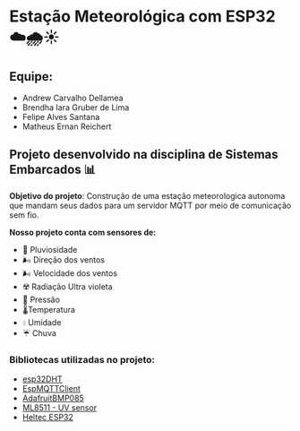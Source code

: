# Estação Meteorológica com ESP32   ☁️🌧☀️

## Equipe:

<ul>
<li>Andrew Carvalho Dellamea</li>
<li>Brendha Iara Gruber de Lima</li>
<li>Felipe Alves Santana</li>
<li>Matheus Ernan Reichert</li>
</ul>

## Projeto desenvolvido na disciplina de Sistemas Embarcados **📊**

<strong>Objetivo do projeto</strong>: Construção de uma estação meteorologica autonoma que mandam seus dados para um servidor MQTT por meio de comunicação sem fio.

<strong>Nosso projeto conta com sensores de:</strong>

<ul>
<li>🚰 Pluviosidade</li>
<li>🌬️ Direção dos ventos</li>
<li>🌬️ Velocidade dos ventos</li>
<li>☢️ Radiação Ultra violeta</li>
<li>💨 Pressão</li>
<li>🌡️Temperatura</li>
<li>💧 Umidade</li>
<li>☔ Chuva</li>
</ul>

### Bibliotecas utilizadas no projeto:

<ul>
<li><a href="https://github.com/bertmelis/esp32DHT">esp32DHT</a></li>
<li><a href="https://github.com/plapointe6/EspMQTTClient">EspMQTTClient</a></li>
<li><a href="https://github.com/adafruit/Adafruit-BMP085-Library">AdafruitBMP085</a></li>
<li><a href="https://github.com/RobTillaart/ML8511">ML8511 - UV sensor</a></li>
<li><a href="https://github.com/HelTecAutomation/Heltec_ESP32">Heltec ESP32</a></li>
</ul>






